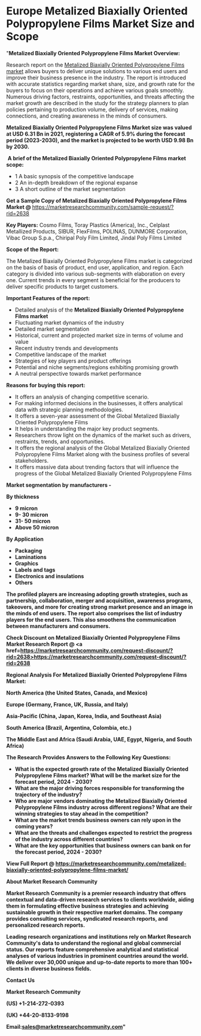 # Europe Metalized Biaxially Oriented Polypropylene Films Market Size and Scope 
"<strong>Metalized Biaxially Oriented Polypropylene Films Market Overview:</strong>

Research report on the <a href=https://marketresearchcommunity.com/metalized-biaxially-oriented-polypropylene-films-market/>Metalized Biaxially Oriented Polypropylene Films market</a> allows buyers to deliver unique solutions to various end users and improve their business presence in the industry. The report is introduced with accurate statistics regarding market share, size, and growth rate for the buyers to focus on their operations and achieve various goals smoothly. Numerous driving factors, restraints, opportunities, and threats affecting the market growth are described in the study for the strategy planners to plan policies pertaining to production volume, delivery of services, making connections, and creating awareness in the minds of consumers.

<strong>Metalized Biaxially Oriented Polypropylene Films Market size was valued at USD 6.31 Bn in 2021, registering a CAGR of 5.9% during the forecast period (2023-2030), and the market is projected to be worth USD 9.98 Bn by 2030.</strong>

 <Strong>A brief of the Metalized Biaxially Oriented Polypropylene Films market scope:</Strong>
<ul>
 <li>1  A basic synopsis of the competitive landscape</li>
 <li>2  An in-depth breakdown of the regional expanse</li>
 <li>3  A short outline of the market segmentation</li>
</ul>
<strong>Get a Sample Copy of Metalized Biaxially Oriented Polypropylene Films Market @ </b></strong><a href=https://marketresearchcommunity.com/sample-request/?rid=2638><u>https://marketresearchcommunity.com/sample-request/?rid=2638</u></a>

<strong>Key Players:</strong> 
Cosmo Films, Toray Plastics (America), Inc., Celplast Metallized Products, SIBUR, FlexFilms, POLINAS, DUNMORE Corporation, Vibac Group S.p.a., Chiripal Poly Film Limited, Jindal Poly Films Limited

<strong>Scope of the Report:</strong>

The Metalized Biaxially Oriented Polypropylene Films market is categorized on the basis of basis of product, end user, application, and region. Each category is divided into various sub-segments with elaboration on every one. Current trends in every segment is beneficial for the producers to deliver specific products to target customers.

<strong><b>Important Features of the report:</b></strong>
<ul>
  <li>Detailed analysis of the <strong><b>Metalized Biaxially Oriented Polypropylene Films </b></strong><strong><b>market</b></strong></li>
  <li>Fluctuating market dynamics of the industry</li>
  <li>Detailed market segmentation</li>
  <li>Historical, current and projected market size in terms of volume and value</li>
  <li>Recent industry trends and developments</li>
  <li>Competitive landscape of the market</li>
  <li>Strategies of key players and product offerings</li>
  <li>Potential and niche segments/regions exhibiting promising growth</li>
  <li>A neutral perspective towards market performance</li>
</ul>
<strong><b>Reasons for buying this report:</b></strong>
<ul>
  <li>It offers an analysis of changing competitive scenario.</li>
  <li>For making informed decisions in the businesses, it offers analytical data with strategic planning methodologies.</li>
  <li>It offers a seven-year assessment of the Global Metalized Biaxially Oriented Polypropylene Films</li>
  <li>It helps in understanding the major key product segments.</li>
  <li>Researchers throw light on the dynamics of the market such as drivers, restraints, trends, and opportunities.</li>
  <li>It offers the regional analysis of the Global Metalized Biaxially Oriented Polypropylene Films Market along with the business profiles of several stakeholders.</li>
  <li>It offers massive data about trending factors that will influence the progress of the Global Metalized Biaxially Oriented Polypropylene Films</li>
</ul>

<strong>Market segmentation by manufacturers -</strong>


<strong><strong>By thickness</strong></h4>
<ul>
 	<li>9 micron</li>
 	<li>9- 30 micron</li>
 	<li>31- 50 micron</li>
 	<li>Above 50 micron</li>
</ul>
<strong><strong>By Application</strong></h4>
<ul>
 	<li>Packaging</li>
 	<li>Laminations</li>
 	<li>Graphics</li>
 	<li>Labels and tags</li>
 	<li>Electronics and insulations</li>
 	<li>Others</li>
</ul>

The profiled players are increasing adopting growth strategies, such as partnership, collaboration, merger and acquisition, awareness programs, takeovers, and more for creating strong market presence and an image in the minds of end users. The report also comprises the list of industry players for the end users. This also smoothens the communication between manufacturers and consumers.

<strong><b>Check Discount on Metalized Biaxially Oriented Polypropylene Films Market Research Report @ </b></strong><a href=https://marketresearchcommunity.com/request-discount/?rid=2638><u>https://marketresearchcommunity.com/request-discount/?rid=2638</u></a>

<strong>Regional Analysis For Metalized Biaxially Oriented Polypropylene Films Market:</strong>

<strong>North America</strong> (the United States, Canada, and Mexico)

<strong>Europe</strong> (Germany, France, UK, Russia, and Italy)

<strong>Asia-Pacific</strong> (China, Japan, Korea, India, and Southeast Asia)

<strong>South America</strong> (Brazil, Argentina, Colombia, etc.)

<strong>The Middle East and Africa</strong> (Saudi Arabia, UAE, Egypt, Nigeria, and South Africa)

<strong>The Research Provides Answers to the Following Key Questions:</strong>
<ul>
 	<li>What is the expected growth rate of the Metalized Biaxially Oriented Polypropylene Films market? What will be the market size for the forecast period, 2024 - 2030?</li>
 	<li>What are the major driving forces responsible for transforming the trajectory of the industry?</li>
 	<li>Who are major vendors dominating the Metalized Biaxially Oriented Polypropylene Films industry across different regions? What are their winning strategies to stay ahead in the competition?</li>
 	<li>What are the market trends business owners can rely upon in the coming years?</li>
 	<li>What are the threats and challenges expected to restrict the progress of the industry across different countries?</li>
 	<li>What are the key opportunities that business owners can bank on for the forecast period, 2024 - 2030?</li>
</ul>

<strong>View Full Report @</strong> <a href=https://marketresearchcommunity.com/metalized-biaxially-oriented-polypropylene-films-market/>https://marketresearchcommunity.com/metalized-biaxially-oriented-polypropylene-films-market/</a>

<strong>About Market Research Community</strong>

Market Research Community is a premier research industry that offers contextual and data-driven research services to clients worldwide, aiding them in formulating effective business strategies and achieving sustainable growth in their respective market domains. The company provides consulting services, syndicated research reports, and personalized research reports.

Leading research organizations and institutions rely on Market Research Community's data to understand the regional and global commercial status. Our reports feature comprehensive analytical and statistical analyses of various industries in prominent countries around the world. We deliver over 30,000 unique and up-to-date reports to more than 100+ clients in diverse business fields.

<strong>Contact Us</strong>

<strong>Market Research Community</strong>

(US) +1-214-272-0393

(UK) +44-20-8133-9198

<strong>Email:</strong>sales@marketresearchcommunity.com"
